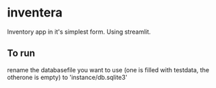 # inventera

Inventory app in it's simplest form. Using streamlit.

## To run
rename the databasefile you want to use (one is filled with testdata, the otherone is empty) to 'instance/db.sqlite3'
